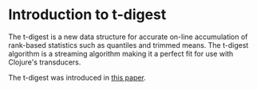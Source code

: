 # Introduction to t-digest

The t-digest is a new data structure for accurate on-line accumulation of rank-based statistics such as quantiles and trimmed means. The t-digest algorithm is a streaming algorithm making it a perfect fit for use with Clojure's transducers.

The t-digest was introduced in [this paper](https://github.com/tdunning/t-digest/blob/master/docs/t-digest-paper/histo.pdf).
